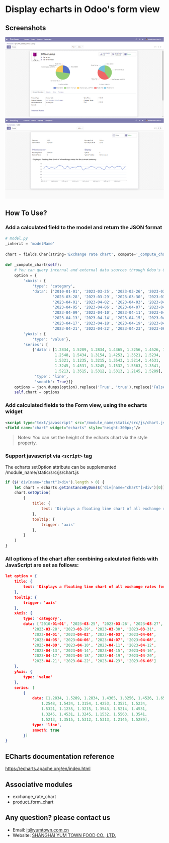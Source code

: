# Display echarts in Odoo's form view

## Screenshots

![pie demo](static/description/images/screenshot.png)
![line demo](static/description/images/screenshot1.png)

## How To Use?

### Add a calculated field to the model and return the JSON format

```python 
# model.py
_inherit = 'modelName'

chart = fields.Char(string='Exchange rate chart', compute='_compute_chart')

def _compute_chart(self):
    # You can query internal and external data sources through Odoo's ORM methods, SQL statements, etc., and then return data in JSON format
    option = {
        'xAxis': {
            'type': 'category',
            'data': ['2010-01-01', '2023-03-25', '2023-03-26', '2023-03-27',
                     '2023-03-28', '2023-03-29', '2023-03-30', '2023-03-31',
                     '2023-04-01', '2023-04-02', '2023-04-03', '2023-04-04',
                     '2023-04-05', '2023-04-06', '2023-04-07', '2023-04-08',
                     '2023-04-09', '2023-04-10', '2023-04-11', '2023-04-12',
                     '2023-04-13', '2023-04-14', '2023-04-15', '2023-04-16',
                     '2023-04-17', '2023-04-18', '2023-04-19', '2023-04-20',
                     '2023-04-21', '2023-04-22', '2023-04-23', '2023-06-06']},
        'yAxis': {
            'type': 'value'},
        'series': [
            {'data': [1.2834, 1.5289, 1.2834, 1.4365, 1.3256, 1.4526, 1.6523, 1.5234,
                      1.2548, 1.5434, 1.3154, 1.4253, 1.3521, 1.5234,
                      1.5321, 1.1235, 1.3215, 1.3543, 1.5214, 1.4531,
                      1.3245, 1.4531, 1.3245, 1.1532, 1.5563, 1.3541,
                      1.5213, 1.3515, 1.5312, 1.5313, 1.2145, 1.5289],
             'type': 'line',
             'smooth': True}]}
    options = json.dumps(option).replace('True', 'true').replace('False', 'false')
    self.chart = options

```

### Add calculated fields to the Form view, using the echarts widget

```xml 
<script type="text/javascript" src="/module_name/static/src/js/chart.js"/>
<field name="chart" widget="echarts" style="height:300px;"/>
```
> Notes: You can set the height of the echarts chart via the style property.

### Support javascript via `<script>` tag

The echarts setOption attribute can be supplemented /module_name/static/src/js/chart.js

```js
if ($('div[name="chart"]>div').length > 0) {
    let chart = echarts.getInstanceByDom($('div[name="chart"]>div')[0])
    chart.setOption(
        {
            title: {
                text: 'Displays a floating line chart of all exchange rates for the current currency'
            },
            tooltip: {
                trigger: 'axis'
            },
        }
    )
}
```

### All options of the chart after combining calculated fields with JavaScript are set as follows:

```json
let option = {
    title: {
        text: 'Displays a floating line chart of all exchange rates for the current currency'
    },
    tooltip: {
        trigger: 'axis'
    },
    xAxis: {
        type: 'category',
        data: ['2010-01-01', '2023-03-25', '2023-03-26', '2023-03-27',
            '2023-03-28', '2023-03-29', '2023-03-30', '2023-03-31',
            '2023-04-01', '2023-04-02', '2023-04-03', '2023-04-04',
            '2023-04-05', '2023-04-06', '2023-04-07', '2023-04-08',
            '2023-04-09', '2023-04-10', '2023-04-11', '2023-04-12',
            '2023-04-13', '2023-04-14', '2023-04-15', '2023-04-16',
            '2023-04-17', '2023-04-18', '2023-04-19', '2023-04-20',
            '2023-04-21', '2023-04-22', '2023-04-23', '2023-06-06']
    },
    yAxis: {
        type: 'value'
    },
    series: [
        {
            data: [1.2834, 1.5289, 1.2834, 1.4365, 1.3256, 1.4526, 1.6523, 1.5234,
                1.2548, 1.5434, 1.3154, 1.4253, 1.3521, 1.5234,
                1.5321, 1.1235, 1.3215, 1.3543, 1.5214, 1.4531,
                1.3245, 1.4531, 1.3245, 1.1532, 1.5563, 1.3541,
                1.5213, 1.3515, 1.5312, 1.5313, 1.2145, 1.5289],
            type: 'line',
            smooth: true
        }]
}
```

## ECharts documentation reference
https://echarts.apache.org/en/index.html

## Associative modules
* exchange_rate_chart
* product_form_chart


## Any question? please contact us
 * Email: <a href="mailto:it@yumtown.com.cn">it@yumtown.com.cn</a>
 * Website: <a href ="https://www.yumtown.cn/">SHANGHAI YUM TOWN FOOD CO., LTD.</a>
